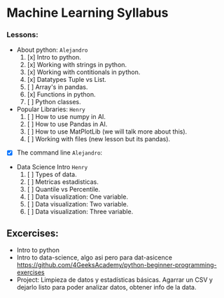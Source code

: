 # Machine Learning Syllabus

### Lessons:

- About python: `Alejandro`   
   1. [x] Intro to python.  
   2. [x] Working with strings in python.
   3. [x] Working with contitionals in python.
   4. [x] Datatypes Tuple vs List.
   5. [ ] Array's in pandas.
   7. [x] Functions in python.  
   8. [ ] Python classes.  
- Popular Libraries: `Henry`
   1. [ ] How to use numpy in AI.  
   2. [ ] How to use Pandas in AI.  
   3. [ ] How to use MatPlotLib (we will talk more about this).  
   4. [ ] Working with files (new lesson but its pandas).  
- [x] The command line `Alejandro`:
- Data Science Intro `Henry`  
   1. [ ] Types of data.  
   2. [ ] Metricas estadisticas.  
   3. [ ] Quantile vs Percentile.  
   4. [ ] Data visualization: One variable.  
   5. [ ] Data visualization: Two variable.  
   6. [ ] Data visualization: Three variable.  

## Excercises:

- Intro to python
- Intro to data-science, algo asi pero para dat-asicence https://github.com/4GeeksAcademy/python-beginner-programming-exercises
- Project: Limpieza de datos y estadísticas básicas. Agarrar un CSV y dejarlo listo para poder analizar datos, obtener info de la data.
